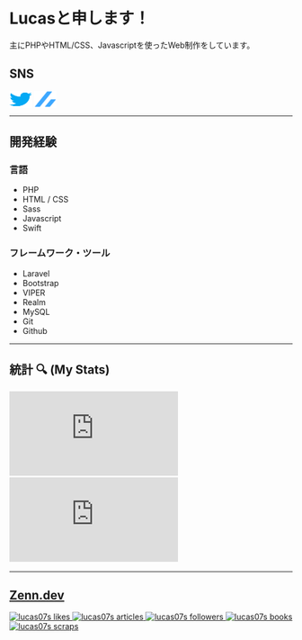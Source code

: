 # Lucasと申します！
主にPHPやHTML/CSS、Javascriptを使ったWeb制作をしています。

## SNS
<a href="https://twitter.com/lucas07s_/" target="blank"><img align="center" src="asset/icon/twitter.svg" alt="Twitter:lucas07s_" height="30" width="40"></a>
<a href="https://zenn.dev/lucas07s/" target="_blank"><img align="center" src="asset/icon/zenn.svg" alt="Zenn:lucas07s" width="40" height="30"></a>

---

## 開発経験

### 言語
- PHP
- HTML / CSS
- Sass
- Javascript
- Swift

### フレームワーク・ツール
- Laravel
- Bootstrap
- VIPER
- Realm
- MySQL
- Git
- Github

---

## 統計 🔍 (My Stats)
![](https://github-stats-evirunurm.vercel.app/api/stats.js?username=lucas07s&peng=false)
![](https://github-stats-evirunurm.vercel.app/api/languages.js?username=lucas07s)

---

## [Zenn.dev](https://zenn.dev/lucas07s/) 
<a href="https://zenn.dev/lucas07s/">
	<img src="https://zenn.badge.nikaera.com/s/lucas07s/likes?style=for-the-badge" alt="lucas07s likes">
</a>
<a href="https://zenn.dev/lucas07s/articles/">
	<img src="https://zenn.badge.nikaera.com/s/lucas07s/articles?style=for-the-badge" alt="lucas07s articles">
</a>
<a href="https://zenn.dev/lucas07s/">
	<img src="https://zenn.badge.nikaera.com/s/lucas07s/followers?style=for-the-badge" alt="lucas07s followers">
</a>
<a href="https://zenn.dev/lucas07s/?tab=books">
	<img src="https://zenn.badge.nikaera.com/s/lucas07s/books?label=LIKES&style=for-the-badge" alt="lucas07s books">
</a>
<a href="https://zenn.dev/lucas07s/?tab=scraps">
	<img src="https://zenn.badge.nikaera.com/s/lucas07s/scraps?style=for-the-badge" alt="lucas07s scraps">
</a>

